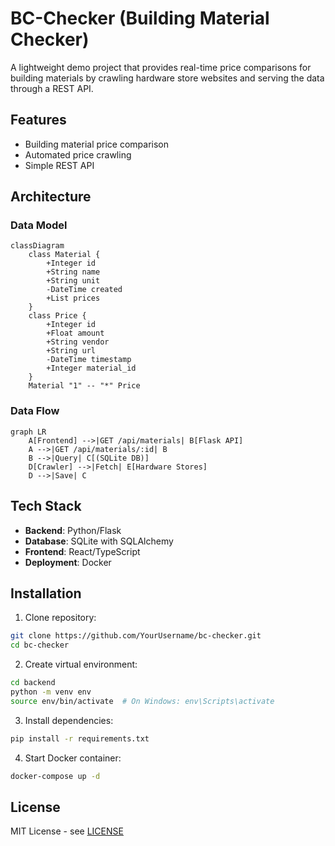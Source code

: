 # BC-Checker (Building Material Checker)

A lightweight demo project that provides real-time price comparisons for building materials by crawling hardware store websites and serving the data through a REST API.

## Features
- Building material price comparison
- Automated price crawling
- Simple REST API

## Architecture

### Data Model
```mermaid
classDiagram
    class Material {
        +Integer id
        +String name
        +String unit
        -DateTime created
        +List prices
    }
    class Price {
        +Integer id
        +Float amount
        +String vendor
        +String url
        -DateTime timestamp
        +Integer material_id
    }
    Material "1" -- "*" Price
```

### Data Flow
```mermaid
graph LR
    A[Frontend] -->|GET /api/materials| B[Flask API]
    A -->|GET /api/materials/:id| B
    B -->|Query| C[(SQLite DB)]
    D[Crawler] -->|Fetch| E[Hardware Stores]
    D -->|Save| C
```

## Tech Stack
- **Backend**: Python/Flask
- **Database**: SQLite with SQLAlchemy
- **Frontend**: React/TypeScript
- **Deployment**: Docker

## Installation

1. Clone repository:
```bash
git clone https://github.com/YourUsername/bc-checker.git
cd bc-checker
```

2. Create virtual environment:
```bash
cd backend
python -m venv env
source env/bin/activate  # On Windows: env\Scripts\activate
```

3. Install dependencies:
```bash
pip install -r requirements.txt
```

4. Start Docker container:
```bash
docker-compose up -d
```

## License

MIT License - see [LICENSE](LICENSE)
